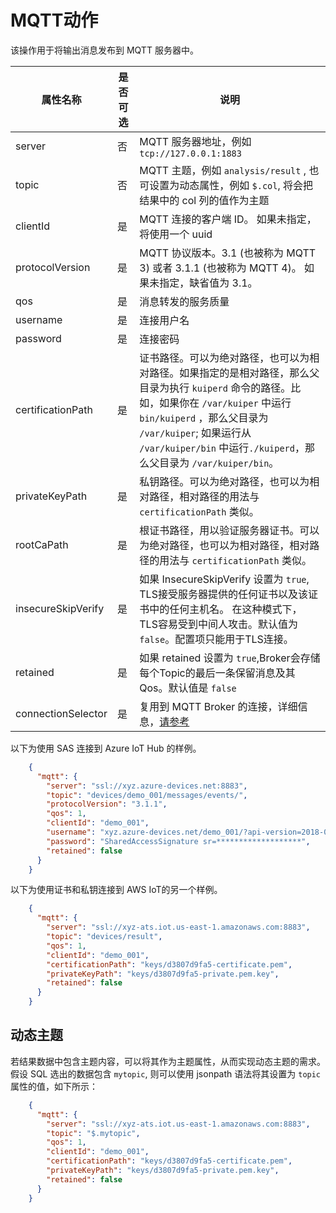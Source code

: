 # MQTT动作

该操作用于将输出消息发布到 MQTT 服务器中。

| 属性名称 | 是否可选 | 说明                                          |
| ------------- | -------- | ---------------------------------------------------- |
| server        | 否    | MQTT  服务器地址，例如 `tcp://127.0.0.1:1883` |
| topic          | 否    | MQTT 主题，例如 `analysis/result` , 也可设置为动态属性，例如 `$.col`, 将会把结果中的 col 列的值作为主题                   |
| clientId      | 是     | MQTT 连接的客户端 ID。 如果未指定，将使用一个 uuid |
| protocolVersion   | 是    | MQTT 协议版本。3.1 (也被称为 MQTT 3) 或者 3.1.1 (也被称为 MQTT 4)。 如果未指定，缺省值为 3.1。 |
| qos               | 是    | 消息转发的服务质量                               |
| username          | 是    | 连接用户名                            |
| password          | 是    | 连接密码                             |
| certificationPath | 是    | 证书路径。可以为绝对路径，也可以为相对路径。如果指定的是相对路径，那么父目录为执行 `kuiperd` 命令的路径。比如，如果你在 `/var/kuiper` 中运行 `bin/kuiperd` ，那么父目录为 `/var/kuiper`; 如果运行从 `/var/kuiper/bin` 中运行`./kuiperd`，那么父目录为 `/var/kuiper/bin`。 |
| privateKeyPath    | 是    | 私钥路径。可以为绝对路径，也可以为相对路径，相对路径的用法与 `certificationPath` 类似。 |
| rootCaPath    | 是    | 根证书路径，用以验证服务器证书。可以为绝对路径，也可以为相对路径，相对路径的用法与 `certificationPath` 类似。 |
| insecureSkipVerify | 是     | 如果 InsecureSkipVerify 设置为 `true`, TLS接受服务器提供的任何证书以及该证书中的任何主机名。 在这种模式下，TLS容易受到中间人攻击。默认值为`false`。配置项只能用于TLS连接。|
| retained           | 是     | 如果 retained 设置为 `true`,Broker会存储每个Topic的最后一条保留消息及其Qos。默认值是 `false`   
| connectionSelector | 是     | 复用到 MQTT Broker 的连接，详细信息，[请参考](../sources/mqtt.md#connectionselector)
以下为使用 SAS 连接到 Azure IoT Hub 的样例。
```json
    {
      "mqtt": {
        "server": "ssl://xyz.azure-devices.net:8883",
        "topic": "devices/demo_001/messages/events/",
        "protocolVersion": "3.1.1",
        "qos": 1,
        "clientId": "demo_001",
        "username": "xyz.azure-devices.net/demo_001/?api-version=2018-06-30",
        "password": "SharedAccessSignature sr=*******************",
        "retained": false
      }
    }
```

以下为使用证书和私钥连接到 AWS IoT的另一个样例。

```json
    {
      "mqtt": {
        "server": "ssl://xyz-ats.iot.us-east-1.amazonaws.com:8883",
        "topic": "devices/result",
        "qos": 1,
        "clientId": "demo_001",
        "certificationPath": "keys/d3807d9fa5-certificate.pem",
        "privateKeyPath": "keys/d3807d9fa5-private.pem.key",
        "retained": false
      }
    }
```

## 动态主题

若结果数据中包含主题内容，可以将其作为主题属性，从而实现动态主题的需求。假设 SQL 选出的数据包含 `mytopic`, 则可以使用 jsonpath 语法将其设置为 `topic` 属性的值，如下所示：

```json
    {
      "mqtt": {
        "server": "ssl://xyz-ats.iot.us-east-1.amazonaws.com:8883",
        "topic": "$.mytopic",
        "qos": 1,
        "clientId": "demo_001",
        "certificationPath": "keys/d3807d9fa5-certificate.pem",
        "privateKeyPath": "keys/d3807d9fa5-private.pem.key",
        "retained": false
      }
    }
```

